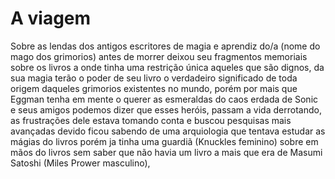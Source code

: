 # A viagem
Sobre as lendas dos antigos escritores de magia e aprendiz do/a (nome do mago dos grimorios) antes de morrer deixou seu fragmentos memoriais sobre os livros a onde tinha uma restrição única aqueles que são dignos, da sua magia terão o poder de seu livro o verdadeiro significado de toda origem daqueles grimorios existentes no mundo, porém por mais que Eggman tenha em mente o querer as esmeraldas do caos erdada de Sonic e seus amigos podemos dizer que esses heróis, passam a vida derrotando, as frustrações dele estava tomando conta e buscou pesquisas mais avançadas devido ficou sabendo de uma arquiologia que tentava estudar as mágias do livros porém ja tinha uma guardiã (Knuckles feminino) sobre em mãos do livros sem saber que não havia um livro a mais que era de Masumi Satoshi (Miles Prower masculino), 
<!--stackedit_data:
eyJoaXN0b3J5IjpbMTY1ODQwNjQyOSwtMTk2NDUxODY2NSwtMT
Y2MzkwNjk0NSwtODI0NzY0MDc1LDE3MjUzNjU4NzEsMTAxOTQ4
MDMwNSwxNjMyNjg1NTgyLC0yMDg4NzQ2NjEyXX0=
-->